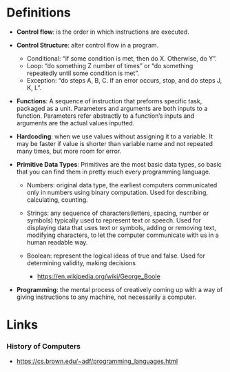 # Definitions
- **Control flow**: is the order in which instructions are executed.

- **Control Structure**: alter control flow in a program.
    - Conditional: “if some condition is met, then do X. Otherwise, do Y”.
    - Loop: “do something Z number of times” or “do something repeatedly until some condition is met”.
    - Exception: “do steps A, B, C. If an error occurs, stop, and do steps J, K, L”.

- **Functions**: A sequence of instruction that preforms specific task, packaged as a unit. Parameters and arguments are both inputs to a function. Parameters refer abstractly to a function’s inputs and arguments are the actual values inputted.

- **Hardcoding**: when we use values without assigning it to a variable. It may be faster if value is shorter than variable name and not repeated many times, but more room for error.

- **Primitive Data Types**: Primitives are the most basic data types, so basic that you can find them in pretty much every programming language.

    - Numbers: original data type, the earliest computers communicated only in numbers using binary computation. Used for describing, calculating, counting.
    
    - Strings: any sequence of characters(letters, spacing, number or symbols) typically used to represent text or speech. Used for displaying data that uses text or symbols, adding or removing text, modifying characters, to let the computer communicate with us in a human readable way.

    - Boolean: represent the logical ideas of true and false. Used for determining validity, making decisions
        - https://en.wikipedia.org/wiki/George_Boole

- **Programming**: the mental process of creatively coming up with a way of giving instructions to any machine, not necessarily a computer. 




# Links

### History of Computers
- https://cs.brown.edu/~adf/programming_languages.html
